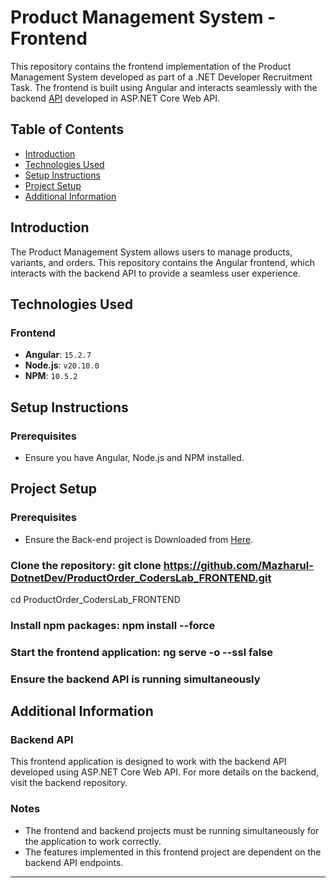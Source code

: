 # Product Management System - Frontend

This repository contains the frontend implementation of the Product Management System developed as part of a .NET Developer Recruitment Task. The frontend is built using Angular and interacts seamlessly with the backend [API](https://github.com/Mazharul-DotnetDev/ProductOrder_CodersLab_BACKEND/tree/master) developed in ASP.NET Core Web API.

## Table of Contents

- [Introduction](#introduction)
- [Technologies Used](#technologies-used)
- [Setup Instructions](#setup-instructions)
- [Project Setup](#project-setup)
- [Additional Information](#additional-information)

## Introduction

The Product Management System allows users to manage products, variants, and orders. This repository contains the Angular frontend, which interacts with the backend API to provide a seamless user experience.

## Technologies Used

### Frontend
- **Angular**: `15.2.7`
- **Node.js**: `v20.10.0`
- **NPM**: `10.5.2`

## Setup Instructions

### Prerequisites
- Ensure you have Angular, Node.js and NPM installed.

## Project Setup

### Prerequisites
- Ensure the Back-end project is Downloaded from [Here](https://github.com/Mazharul-DotnetDev/ProductOrder_CodersLab_BACKEND/tree/master).

### Clone the repository: git clone https://github.com/Mazharul-DotnetDev/ProductOrder_CodersLab_FRONTEND.git
cd ProductOrder_CodersLab_FRONTEND

### Install npm packages: npm install --force

### Start the frontend application: ng serve -o --ssl false

### Ensure the backend API is running simultaneously

## Additional Information

### Backend API
This frontend application is designed to work with the backend API developed using ASP.NET Core Web API. For more details on the backend, visit the backend repository.

### Notes
- The frontend and backend projects must be running simultaneously for the application to work correctly.
- The features implemented in this frontend project are dependent on the backend API endpoints.

---

